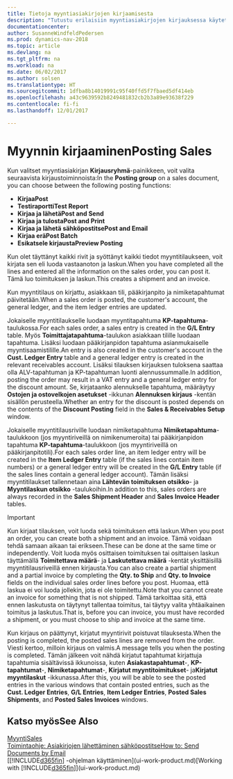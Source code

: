 ```yaml
---
title: Tietoja myyntiasiakirjojen kirjaamisesta
description: "Tutustu erilaisiin myyntiasiakirjojen kirjauksessa käytettäviin kirjaustoimintoihin."
documentationcenter: 
author: SusanneWindfeldPedersen
ms.prod: dynamics-nav-2018
ms.topic: article
ms.devlang: na
ms.tgt_pltfrm: na
ms.workload: na
ms.date: 06/02/2017
ms.author: solsen
ms.translationtype: HT
ms.sourcegitcommit: 1dfba8b14019991c95f40ffd5f7fbaed5df414eb
ms.openlocfilehash: a43c9639592b8249481832cb2b3a89e93638f229
ms.contentlocale: fi-fi
ms.lasthandoff: 12/01/2017

---
```

# <a name="posting-sales"></a><span data-ttu-id="350a4-103">Myynnin kirjaaminen</span><span class="sxs-lookup"><span data-stu-id="350a4-103">Posting Sales</span></span>
<span data-ttu-id="350a4-104">Kun valitset myyntiasiakirjan **Kirjausryhmä**-painikkeen, voit valita seuraavista kirjaustoiminnoista:</span><span class="sxs-lookup"><span data-stu-id="350a4-104">In the **Posting group** on a sales document, you can choose between the following posting functions:</span></span>

* <span data-ttu-id="350a4-105">**Kirjaa**</span><span class="sxs-lookup"><span data-stu-id="350a4-105">**Post**</span></span>
* <span data-ttu-id="350a4-106">**Testiraportti**</span><span class="sxs-lookup"><span data-stu-id="350a4-106">**Test Report**</span></span>
* <span data-ttu-id="350a4-107">**Kirjaa ja lähetä**</span><span class="sxs-lookup"><span data-stu-id="350a4-107">**Post and Send**</span></span>
* <span data-ttu-id="350a4-108">**Kirjaa ja tulosta**</span><span class="sxs-lookup"><span data-stu-id="350a4-108">**Post and Print**</span></span>
* <span data-ttu-id="350a4-109">**Kirjaa ja lähetä sähköpostitse**</span><span class="sxs-lookup"><span data-stu-id="350a4-109">**Post and Email**</span></span>
* <span data-ttu-id="350a4-110">**Kirjaa erä**</span><span class="sxs-lookup"><span data-stu-id="350a4-110">**Post Batch**</span></span>
* <span data-ttu-id="350a4-111">**Esikatsele kirjausta**</span><span class="sxs-lookup"><span data-stu-id="350a4-111">**Preview Posting**</span></span>

<span data-ttu-id="350a4-112">Kun olet täyttänyt kaikki rivit ja syöttänyt kaikki tiedot myyntitilaukseen, voit kirjata sen eli luoda vastaanoton ja laskun.</span><span class="sxs-lookup"><span data-stu-id="350a4-112">When you have completed all the lines and entered all the information on the sales order, you can post it.</span></span> <span data-ttu-id="350a4-113">Tämä luo toimituksen ja laskun.</span><span class="sxs-lookup"><span data-stu-id="350a4-113">This creates a shipment and an invoice.</span></span>

<span data-ttu-id="350a4-114">Kun myyntitilaus on kirjattu, asiakkaan tili, pääkirjanpito ja nimiketapahtumat päivitetään.</span><span class="sxs-lookup"><span data-stu-id="350a4-114">When a sales order is posted, the customer's account, the general ledger, and the item ledger entries are updated.</span></span>

<span data-ttu-id="350a4-115">Jokaiselle myyntitilaukselle luodaan myyntitapahtuma **KP-tapahtuma**-taulukossa.</span><span class="sxs-lookup"><span data-stu-id="350a4-115">For each sales order, a sales entry is created in the **G/L Entry** table.</span></span> <span data-ttu-id="350a4-116">Myös **Toimittajatapahtuma**-taulukon asiakkaan tilille luodaan tapahtuma. Lisäksi luodaan pääkirjanpidon tapahtuma asianmukaiselle myyntisaamistilille.</span><span class="sxs-lookup"><span data-stu-id="350a4-116">An entry is also created in the customer's account in the **Cust. Ledger Entry** table and a general ledger entry is created in the relevant receivables account.</span></span> <span data-ttu-id="350a4-117">Lisäksi tilauksen kirjauksen tuloksena saattaa olla ALV-tapahtuman ja KP-tapahtuman luonti alennussummalle.</span><span class="sxs-lookup"><span data-stu-id="350a4-117">In addition, posting the order may result in a VAT entry and a general ledger entry for the discount amount.</span></span> <span data-ttu-id="350a4-118">Se, kirjataanko alennukselle tapahtuma, määräytyy **Ostojen ja ostovelkojen asetukset** -ikkunan **Alennuksen kirjaus** -kentän sisällön perusteella.</span><span class="sxs-lookup"><span data-stu-id="350a4-118">Whether an entry for the discount is posted depends on the contents of the **Discount Posting** field in the **Sales & Receivables Setup** window.</span></span>

<span data-ttu-id="350a4-119">Jokaiselle myyntitilausriville luodaan nimiketapahtuma **Nimiketapahtuma**-taulukkoon (jos myyntiriveillä on nimikenumeroita) tai pääkirjanpidon tapahtuma **KP-tapahtuma**-taulukkoon (jos myyntiriveillä on pääkirjanpitotili).</span><span class="sxs-lookup"><span data-stu-id="350a4-119">For each sales order line, an item ledger entry will be created in the **Item Ledger Entry** table (if the sales lines contain item numbers) or a general ledger entry will be created in the **G/L Entry** table (if the sales lines contain a general ledger account).</span></span> <span data-ttu-id="350a4-120">Tämän lisäksi myyntitilaukset tallennetaan aina **Lähtevän toimituksen otsikko**- ja **Myyntilaskun otsikko** -taulukoihin.</span><span class="sxs-lookup"><span data-stu-id="350a4-120">In addition to this, sales orders are always recorded in the **Sales Shipment Header** and **Sales Invoice Header** tables.</span></span>

> [!IMPORTANT]  
>   <span data-ttu-id="350a4-121">Kun kirjaat tilauksen, voit luoda sekä toimituksen että laskun.</span><span class="sxs-lookup"><span data-stu-id="350a4-121">When you post an order, you can create both a shipment and an invoice.</span></span> <span data-ttu-id="350a4-122">Tämä voidaan tehdä samaan aikaan tai erikseen.</span><span class="sxs-lookup"><span data-stu-id="350a4-122">These can be done at the same time or independently.</span></span> <span data-ttu-id="350a4-123">Voit luoda myös osittaisen toimituksen tai osittaisen laskun täyttämällä **Toimitettava määrä**- ja **Laskutettava määrä** -kentät yksittäisillä myyntitilausriveillä ennen kirjausta.</span><span class="sxs-lookup"><span data-stu-id="350a4-123">You can also create a partial shipment and a partial invoice by completing the **Qty. to Ship** and **Qty. to Invoice** fields on the individual sales order lines before you post.</span></span> <span data-ttu-id="350a4-124">Huomaa, että laskua ei voi luoda jollekin, jota ei ole toimitettu.</span><span class="sxs-lookup"><span data-stu-id="350a4-124">Note that you cannot create an invoice for something that is not shipped.</span></span> <span data-ttu-id="350a4-125">Tämä tarkoittaa sitä, että ennen laskutusta on täytynyt tallentaa toimitus, tai täytyy valita yhtäaikainen toimitus ja laskutus.</span><span class="sxs-lookup"><span data-stu-id="350a4-125">That is, before you can invoice, you must have recorded a shipment, or you must choose to ship and invoice at the same time.</span></span>

<span data-ttu-id="350a4-126">Kun kirjaus on päättynyt, kirjatut myyntirivit poistuvat tilauksesta.</span><span class="sxs-lookup"><span data-stu-id="350a4-126">When the posting is completed, the posted sales lines are removed from the order.</span></span> <span data-ttu-id="350a4-127">Viesti kertoo, milloin kirjaus on valmis.</span><span class="sxs-lookup"><span data-stu-id="350a4-127">A message tells you when the posting is completed.</span></span> <span data-ttu-id="350a4-128">Tämän jälkeen voit nähdä kirjatut tapahtumat kirjattuja tapahtumia sisältävissä ikkunoissa, kuten **Asiakastapahtumat**-, **KP-tapahtumat**-, **Nimiketapahtumat**-, **Kirjatut myyntitoimitukset**- ja**Kirjatut myyntilaskut** -ikkunassa.</span><span class="sxs-lookup"><span data-stu-id="350a4-128">After this, you will be able to see the posted entries in the various windows that contain posted entries, such as the **Cust. Ledger Entries**, **G/L Entries**, **Item Ledger Entries**, **Posted Sales Shipments**, and **Posted Sales Invoices** windows.</span></span>

## <a name="see-also"></a><span data-ttu-id="350a4-129">Katso myös</span><span class="sxs-lookup"><span data-stu-id="350a4-129">See Also</span></span>
[<span data-ttu-id="350a4-130">Myynti</span><span class="sxs-lookup"><span data-stu-id="350a4-130">Sales</span></span>](sales-manage-sales.md)  
[<span data-ttu-id="350a4-131">Toimintaohje: Asiakirjojen lähettäminen sähköpostitse</span><span class="sxs-lookup"><span data-stu-id="350a4-131">How to: Send Documents by Email</span></span>](ui-how-send-documents-email.md)  
<span data-ttu-id="350a4-132">[[!INCLUDE[d365fin](includes/d365fin_md.md)] -ohjelman käyttäminen](ui-work-product.md)</span><span class="sxs-lookup"><span data-stu-id="350a4-132">[Working with [!INCLUDE[d365fin](includes/d365fin_md.md)]](ui-work-product.md)</span></span>


